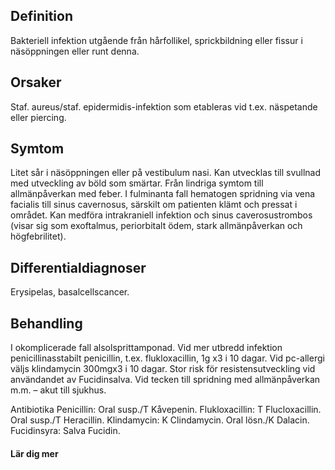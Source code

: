 ## Definition

Bakteriell infektion utgående från hårfollikel, sprickbildning eller fissur i näsöppningen eller runt denna.

## Orsaker

Staf. aureus/staf. epidermidis-infektion som etableras vid t.ex. näspetande eller piercing.

## Symtom

Litet sår i näsöppningen eller på vestibulum nasi. Kan utvecklas till svullnad med utveckling av böld som smärtar. Från lindriga symtom till allmänpåverkan med feber. I fulminanta fall hematogen spridning via vena facialis till sinus cavernosus, särskilt om patienten klämt och pressat i området. Kan medföra intrakraniell infektion och sinus caverosustrombos (visar sig som exoftalmus, periorbitalt ödem, stark allmänpåverkan och högfebrilitet).

## Differentialdiagnoser

Erysipelas, basalcellscancer.

## Behandling

I okomplicerade fall alsolsprittamponad. Vid mer utbredd infektion penicillinasstabilt penicillin, t.ex. flukloxacillin, 1g x3 i 10 dagar. Vid pc-allergi väljs klindamycin 300mgx3 i 10 dagar. Stor risk för resistensutveckling vid användandet av Fucidinsalva.
Vid tecken till spridning med allmänpåverkan m.m. – akut till sjukhus.


Antibiotika
Penicillin: Oral susp./T Kåvepenin.
Flukloxacillin: T Flucloxacillin. Oral susp./T Heracillin.
Klindamycin: K Clindamycin. Oral lösn./K Dalacin.
Fucidinsyra: Salva Fucidin.

#### Lär dig mer

